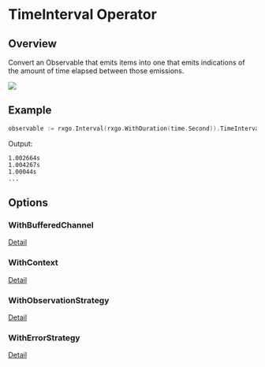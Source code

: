 # TimeInterval Operator

## Overview

Convert an Observable that emits items into one that emits indications of the amount of time elapsed between those emissions.

![](http://reactivex.io/documentation/operators/images/timeInterval.c.png)

## Example

```go
observable := rxgo.Interval(rxgo.WithDuration(time.Second)).TimeInterval()
```

Output:

```
1.002664s
1.004267s
1.00044s
...
```

## Options

### WithBufferedChannel

[Detail](options.md#withbufferedchannel)

### WithContext

[Detail](options.md#withcontext)

### WithObservationStrategy

[Detail](options.md#withobservationstrategy)

### WithErrorStrategy

[Detail](options.md#witherrorstrategy)